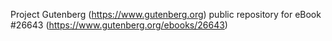 Project Gutenberg (https://www.gutenberg.org) public repository for eBook #26643 (https://www.gutenberg.org/ebooks/26643)
